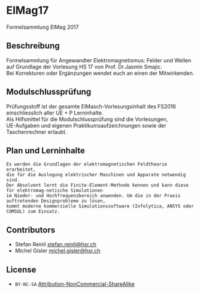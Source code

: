 # ElMag17
Formelsammlung ElMag 2017

## Beschreibung
Formelsammlung für Angewandter Elektromagnetismus: Felder und Wellen auf Grundlage der Vorlesung HS 17 von Prof. Dr.Jasmin Smajic.  
Bei Korrekturen oder Ergänzungen wendet euch an einen der Mitwirkenden.

## Modulschlussprüfung
Prüfungsstoff ist der gesamte ElMasch-Vorlesungsinhalt des FS2016 einschliesslich aller UE + P Lerninhalte.  
Als Hilfsmittel für die Modulschlussprüfung sind die Vorlesungen,  
UE-Aufgaben und eigenen Praktikumsaufzeichnungen sowie der Taschenrechner erlaubt.  

## Plan und Lerninhalte
    Es werden die Grundlagen der elektromagnetischen Feldtheorie erarbeitet,  
    die für die Auslegung elektrischer Maschinen und Apparate notwendig sind.  
    Der Absolvent lernt die Finite-Element-Methode kennen und kann diese für elektromag-netische Simulationen  
    im Nieder- und Hochfrequenzbereich anwenden. Um die in der Praxis auftretenden Designprobleme zu lösen,  
    kommt moderne kommerzielle Simulationssoftware (Infolytica, ANSYS oder COMSOL) zum Einsatz.  
    
## Contributors
   - Stefan Reinli  stefan.reinli@hsr.ch  
   - Michel Gisler michel.gisler@hsr.ch

## License

* `BY-NC-SA` [Attribution-NonCommercial-ShareAlike](https://github.com/idleberg/Creative-Commons-Markdown/blob/spaces/4.0/by-nc-sa.markdown)
